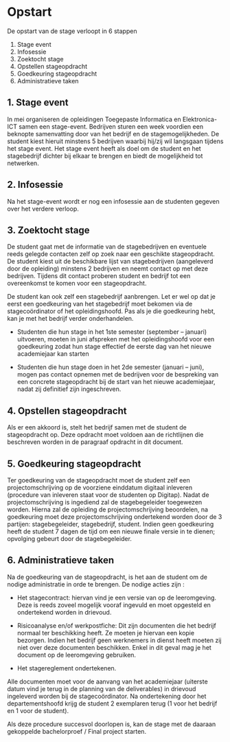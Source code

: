    # Opstart 

De opstart van de stage verloopt in 6 stappen 

1. Stage event 
2. Infosessie 
3. Zoektocht stage 
4. Opstellen stageopdracht 
5. Goedkeuring stageopdracht 
6. Administratieve taken 

 

## 1. Stage event 

In mei organiseren de opleidingen Toegepaste Informatica en Elektronica-ICT samen een stage-event. Bedrijven sturen een week voordien een beknopte samenvatting door van het bedrijf en de stagemogelijkheden. De student kiest hieruit minstens 5 bedrijven waarbij hij/zij wil langsgaan tijdens het stage event. Het stage event heeft als doel om de student en het stagebedrijf dichter bij elkaar te brengen en biedt de mogelijkheid tot netwerken. 

 

## 2. Infosessie 

Na het stage-event wordt er nog een infosessie aan de studenten gegeven over het verdere verloop. 

 

## 3. Zoektocht stage 

De student gaat met de informatie van de stagebedrijven en eventuele reeds gelegde contacten zelf op zoek naar een geschikte stageopdracht. De student kiest uit de beschikbare lijst van stagebedrijven (aangeleverd door de opleiding) minstens 2 bedrijven en neemt contact op met deze bedrijven. Tijdens dit contact proberen student en bedrijf tot een overeenkomst te komen voor een stageopdracht. 

De student kan ook zelf een stagebedrijf aanbrengen. Let er wel op dat je eerst een goedkeuring van het stagebedrijf moet bekomen via de stagecoördinator of het opleidingshoofd. Pas als je die goedkeuring hebt, kan je met het bedrijf verder onderhandelen. 

 

* Studenten die hun stage in het 1ste semester (september – januari) uitvoeren,  moeten in juni afspreken met het opleidingshoofd voor een goedkeuring zodat hun stage effectief de eerste dag van het nieuwe academiejaar kan starten 

* Studenten die hun stage doen in het 2de semester (januari – juni),  mogen pas contact opnemen met de bedrijven voor de bespreking van een concrete stageopdracht bij de start van het nieuwe academiejaar, nadat zij definitief zijn ingeschreven. 

 

## 4. Opstellen stageopdracht 

Als er een akkoord is, stelt het bedrijf samen met de student de stageopdracht op. Deze opdracht moet voldoen aan de richtlijnen die  beschreven worden in de paragraaf opdracht in dit document. 

 

## 5. Goedkeuring stageopdracht 

Ter goedkeuring van de stageopdracht moet de student zelf een projectomschrijving op de voorziene einddatum digitaal inleveren (procedure van inleveren staat voor de studenten op Digitap). Nadat de projectomschrijving is ingediend zal de stagebegeleider toegewezen worden. Hierna zal de opleiding de projectomschrijving beoordelen, na goedkeuring moet deze projectomschrijving ondertekend worden door de 3 partijen: stagebegeleider, stagebedrijf, student. Indien geen goedkeuring heeft de student 7 dagen de tijd om een nieuwe finale versie in te dienen; opvolging gebeurt door de stagebegeleider. 

 

## 6. Administratieve taken 

Na de goedkeuring van de stageopdracht, is het aan de student om de nodige administratie in orde te brengen. De nodige acties zijn : 

* Het stagecontract: hiervan vind je een versie van op de leeromgeving. Deze is reeds zoveel mogelijk vooraf ingevuld en moet opgesteld en ondertekend worden in drievoud. 

* Risicoanalyse en/of werkpostfiche: Dit zijn documenten die het bedrijf normaal ter beschikking heeft. Ze moeten je hiervan een kopie bezorgen. Indien het bedrijf geen werknemers in dienst heeft moeten zij niet over deze documenten beschikken. Enkel in dit geval mag je het document op de leeromgeving gebruiken. 

* Het stagereglement ondertekenen. 

Alle documenten moet voor de aanvang van het academiejaar (uiterste datum vind je terug in de planning van de deliverables) in drievoud ingeleverd worden bij de stagecoördinator. Na ondertekening door het departementshoofd krijg de student 2 exemplaren terug (1 voor het bedrijf en 1 voor de student). 

Als deze procedure succesvol doorlopen is, kan de stage met de daaraan gekoppelde bachelorproef / Final project starten. 

 